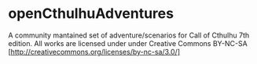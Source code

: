 # openCthulhuAdventures

A community mantained set of adventure/scenarios for Call of Cthulhu 7th edition. All works are licensed under under Creative Commons BY-NC-SA [http://creativecommons.org/licenses/by-nc-sa/3.0/]